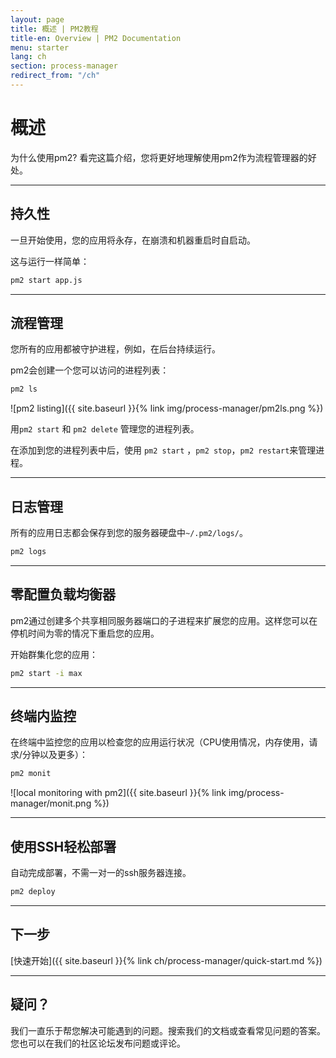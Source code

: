 ```yaml
---
layout: page
title: 概述 | PM2教程
title-en: Overview | PM2 Documentation
menu: starter
lang: ch
section: process-manager
redirect_from: "/ch"
---
```


# 概述

为什么使用pm2? 看完这篇介绍，您将更好地理解使用pm2作为流程管理器的好处。

---

## 持久性

一旦开始使用，您的应用将永存，在崩溃和机器重启时自启动。

这与运行一样简单：
```bash
pm2 start app.js
```

---

## 流程管理

您所有的应用都被守护进程，例如，在后台持续运行。

pm2会创建一个您可以访问的进程列表：

```bash
pm2 ls
```

![pm2 listing]({{ site.baseurl }}{% link img/process-manager/pm2ls.png %})

用`pm2 start` 和 `pm2 delete` 管理您的进程列表。

在添加到您的进程列表中后，使用 `pm2 start` ，`pm2 stop`，`pm2 restart`来管理进程。

---

## 日志管理

所有的应用日志都会保存到您的服务器硬盘中`~/.pm2/logs/`。

```bash
pm2 logs
```

---

## 零配置负载均衡器

pm2通过创建多个共享相同服务器端口的子进程来扩展您的应用。这样您可以在停机时间为零的情况下重启您的应用。

开始群集化您的应用：
```bash
pm2 start -i max
```

---

## 终端内监控

在终端中监控您的应用以检查您的应用运行状况（CPU使用情况，内存使用，请求/分钟以及更多）：

```bash
pm2 monit
```

![local monitoring with pm2]({{ site.baseurl }}{% link img/process-manager/monit.png %})

---

## 使用SSH轻松部署

自动完成部署，不需一对一的ssh服务器连接。

```bash
pm2 deploy
```

---

## 下一步

[快速开始]({{ site.baseurl }}{% link ch/process-manager/quick-start.md %})

---

## 疑问？

我们一直乐于帮您解决可能遇到的问题。搜索我们的文档或查看常见问题的答案。您也可以在我们的社区论坛发布问题或评论。
